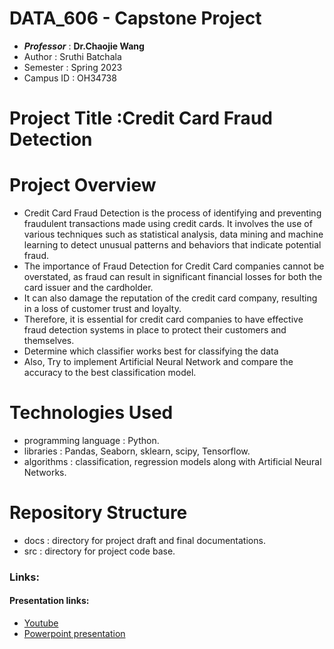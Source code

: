 # DATA_606 - Capstone Project
- **_Professor_** : **Dr.Chaojie Wang**
- Author : Sruthi Batchala
- Semester : Spring 2023
- Campus ID : OH34738

# Project Title :Credit Card Fraud Detection

# Project Overview
- Credit Card Fraud Detection is the process of identifying and preventing fraudulent transactions made using credit cards. It involves the use of various techniques such as statistical analysis, data mining and machine learning to detect unusual patterns and behaviors that indicate potential fraud.
- The importance of Fraud Detection for Credit Card companies cannot be overstated, as fraud can result in significant financial losses for both the card issuer and the cardholder. 
- It can also damage the reputation of the credit card company, resulting in a loss of customer trust and loyalty. 
- Therefore, it is essential for credit card companies to have effective fraud detection systems in place to protect their customers and themselves. 
- Determine which classifier works best for classifying the data
- Also, Try to implement Artificial Neural Network and compare the accuracy to the best classification model.

# Technologies Used
- programming language : Python.
- libraries : Pandas, Seaborn, sklearn, scipy, Tensorflow.
- algorithms : classification, regression models along with Artificial Neural Networks.

# Repository Structure
- docs : directory for project draft and final documentations.
- src : directory for project code base.

### Links:
#### Presentation links:
- [Youtube](https://youtu.be/hBOj2BPYU4Y)
- [Powerpoint presentation](https://github.com/b1sruthi/Sruthi_Data606/blob/main/docs/src/credit_card.pptx)

